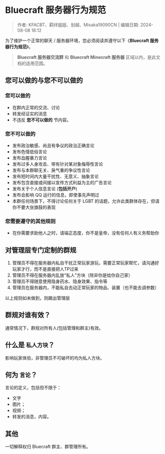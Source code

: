 # Bluecraft 服务器行为规范

> 作者: KFACBT、羁绊姐姐、划越、Misaka19090CN | 编辑日期: 2024-08-08 18:12

为了维护一个正常的聊天 / 服务器环境，您必须阅读并遵守以下《**Bluecraft 服务器行为规范**》。

> **Bluecraft 服务器交流群** 和 **Bluecraft Minecraft 服务器** 区域以内，是此文档的适用范围。


## 您可以做的与您不可以做的

### 您可以做的

 - 在群内正常的交流、讨论
 - 转发经证实的消息
 - 不违反 **您不可以做的** 节内容。

### 您不可以做的

 - 发布政治敏感、尚且有争议的政治正确言论
 - 发布色情低俗言论
 - 发布血腥暴力言论
 - 发布过多人身攻击、带有针对某对象侮辱性言论
 - 发布与本群聊无关、戾气重的争议性言论
 - 发布短时间内大量干扰性、无意义、抽象言论
 - 发布包含直接或间接以宣传方式利益为主的广告言论
 - 发布关于个人信息言论 (**包括开户**)
 - 发布会影响 QQ 运行的信息，即使事先声明过
 - 本群任何场景下，不得讨论任何关于 LGBT 的话题，允许此类群体存在，但请你不要大张旗鼓的表现

### 您需要遵守的其他规则

 - 在你需要求助他人之时，请端正态度，你不是皇帝，没有任何人有义务帮助你

## 对管理层专门定制的群规

1. 管理员不得在服务器内私自干扰正常玩家游玩，需要正常玩家帮忙，请沟通好玩家才行，而不是直接把人TP过来
2. 管理员不得在服务器内乱放“私人”方块（除非你是给你自己家）
3. 管理员不得随意使用隐身药水、隐身效果、指令等
4. 管理员在服务器内，不能私自去动正常玩家的物品、装置（也不能去调参数）

以上规则如未做到，则踢出管理层

## 群规对谁有效？

通常情况下，群规对所有人(包括管理和群主)有效。

## 什么是 `私人方块`？

影响玩家体验，非管理员不可破坏的均为私人方块。

## 何为 `言论`？

言论的定义，包括但不限于：

 - 文字
 - 图片；
 - 视频；
 - 转发的消息，内容。

## 其他

一切解释权归 Bluecraft 群主、群管理所有。
